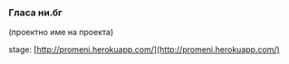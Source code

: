 ### Гласа ни.бг
(проектно име на проекта)

stage: [http://promeni.herokuapp.com/](http://promeni.herokuapp.com/)


